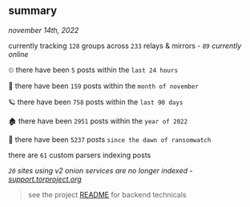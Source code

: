 
## summary
_november 14th, 2022_

currently tracking `128` groups across `233` relays & mirrors - _`89` currently online_

⏲ there have been `5` posts within the `last 24 hours`

🦈 there have been `159` posts within the `month of november`

🪐 there have been `758` posts within the `last 90 days`

🏚 there have been `2951` posts within the `year of 2022`

🦕 there have been `5237` posts `since the dawn of ransomwatch`

there are `61` custom parsers indexing posts

_`20` sites using v2 onion services are no longer indexed - [support.torproject.org](https://support.torproject.org/onionservices/v2-deprecation/)_

> see the project [README](https://github.com/joshhighet/ransomwatch#ransomwatch--) for backend technicals
